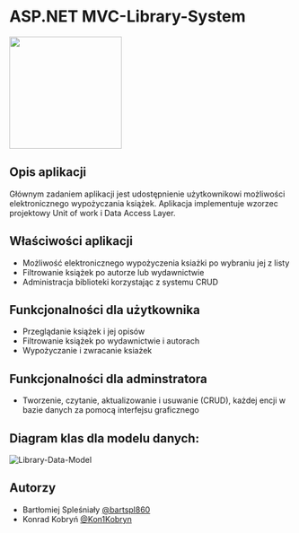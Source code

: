 # ASP.NET MVC-Library-System

<img src="https://external-content.duckduckgo.com/iu/?u=https%3A%2F%2Fart.pixilart.com%2F5f87eb158540489.png&f=1&nofb=1&ipt=e5e5556bc56ad00d429faa77e69a5241adb0a0572e965cc10b98312e049ce221&ipo=images" width="200"/>

## Opis aplikacji
 Głównym zadaniem aplikacji jest udostępnienie użytkownikowi możliwości elektronicznego wypożyczania książek.
 Aplikacja implementuje wzorzec projektowy Unit of work i Data Access Layer.

## Właściwości aplikacji
 <ul>
  <li>Możliwość elektronicznego wypożyczenia ksiażki po wybraniu jej z listy</li>
  <li>Filtrowanie książek po autorze lub wydawnictwie</li>
  <li>Administracja biblioteki korzystając z systemu CRUD</li>
 </ul>
 
 ## Funkcjonalności dla użytkownika
 <ul>
  <li>Przeglądanie książek i jej opisów</li>
  <li>Filtrowanie książek po wydawnictwie i autorach</li>
  <li>Wypożyczanie i zwracanie ksiażek</li>
 </ul>
 
 ## Funkcjonalności dla adminstratora
 <ul>
  <li>Tworzenie, czytanie, aktualizowanie i usuwanie (CRUD), każdej encji w bazie danych za pomocą interfejsu graficznego</li>
 </ul>

## Diagram klas dla modelu danych:
![Library-Data-Model](https://user-images.githubusercontent.com/72617970/228890663-bb0614f0-ceb9-4799-8397-2eaab9064670.png)

## Autorzy
- Bartłomiej Spleśniały [@bartspl860](https://www.github.com/bartspl860)
- Konrad Kobryń [@Kon1Kobryn](https://www.github.com/Kon1Kobryn)
